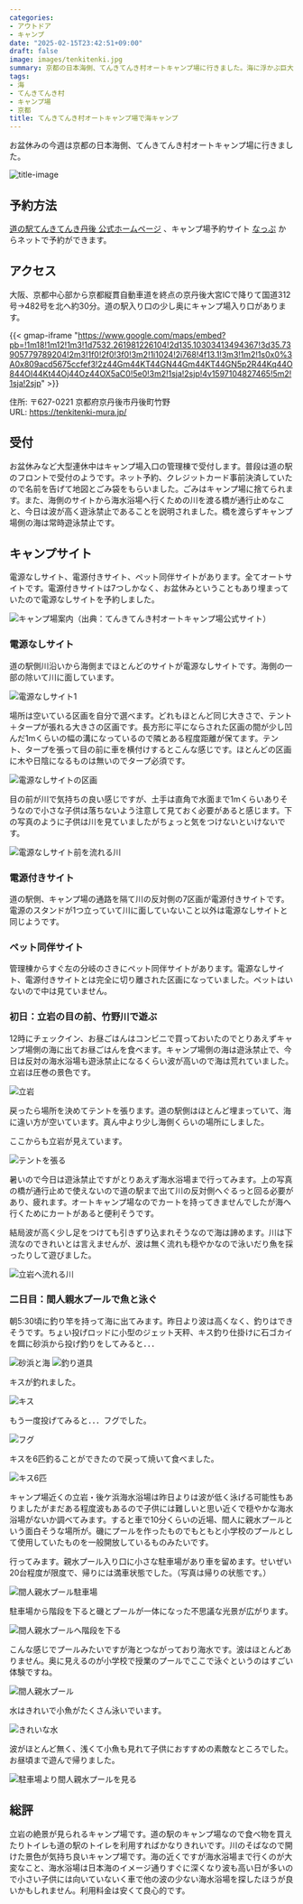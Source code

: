 ```yaml
---
categories:
- アウトドア
- キャンプ
date: "2025-02-15T23:42:51+09:00"
draft: false
image: images/tenkitenki.jpg
summary: 京都の日本海側、てんきてんき村オートキャンプ場に行きました。海に浮かぶ巨大な一枚岩、立岩が眼の前にあります。海の中にプールを作ってしまった間人親水プールも楽しく遊べおすすめです。
tags:
- 海
- てんきてんき村
- キャンプ場
- 京都
title: てんきてんき村オートキャンプ場で海キャンプ
---
```


お盆休みの今週は京都の日本海側、てんきてんき村オートキャンプ場に行きました。

![title-image](./images/tenkitenki.jpg) 

## 予約方法

[道の駅てんきてんき丹後 公式ホームページ](https://tenkitenki-mura.jp/)
、キャンプ場予約サイト [なっぷ](https://www.nap-camp.com/)
からネットで予約ができます。

## アクセス

大阪、京都中心部から京都縦貫自動車道を終点の京丹後大宮ICで降りて国道312号→482号を北へ約30分。道の駅入り口の少し奥にキャンプ場入り口があります。

{{< gmap-iframe "https://www.google.com/maps/embed?pb=!1m18!1m12!1m3!1d7532.261981226104!2d135.10303413494367!3d35.73905779789204!2m3!1f0!2f0!3f0!3m2!1i1024!2i768!4f13.1!3m3!1m2!1s0x0%3A0x809acd5675ccfef3!2z44Gm44KT44GN44Gm44KT44GN5p2R44Kq44O844OI44Kt44Oj44Oz44OX5aC0!5e0!3m2!1sja!2sjp!4v1597104827465!5m2!1sja!2sjp" >}}

住所: 〒627-0221 京都府京丹後市丹後町竹野\
URL: <https://tenkitenki-mura.jp/>

## 受付

お盆休みなど大型連休中はキャンプ場入口の管理棟で受付します。普段は道の駅のフロントで受付のようです。ネット予約、クレジットカード事前決済していたので名前を告げて地図とごみ袋をもらいました。ごみはキャンプ場に捨てられます。また、海側のサイトから海水浴場へ行くための川を渡る橋が通行止めなこと、今日は波が高く遊泳禁止であることを説明されました。橋を渡らずキャンプ場側の海は常時遊泳禁止です。

## キャンプサイト

電源なしサイト、電源付きサイト、ペット同伴サイトがあります。全てオートサイトです。電源付きサイトは7つしかなく、お盆休みということもあり埋まっていたので電源なしサイトを予約しました。

![キャンプ場案内（出典：てんきてんき村オートキャンプ場公式サイト）](./images/screenshot.png)

### 電源なしサイト

道の駅側川沿いから海側までほとんどのサイトが電源なしサイトです。海側の一部の除いて川に面しています。

![電源なしサイト1](./images/IMG_5062.jpg)

場所は空いている区画を自分で選べます。どれもほとんど同じ大きさで、テント＋タープが張れる大きさの区画です。長方形に平にならされた区画の間が少し凹んだ1mくらいの幅の溝になっているので隣とある程度距離が保てます。テント、タープを張って目の前に車を横付けするとこんな感じです。ほとんどの区画に木や日陰になるものは無いのでタープ必須です。

![電源なしサイトの区画](./images/IMG_5063.jpg)

目の前が川で気持ちの良い感じですが、土手は直角で水面まで1mくらいありそうなので小さな子供は落ちないよう注意して見ておく必要があると感じます。下の写真のように子供は川を見ていましたがちょっと気をつけないといけないです。

![電源なしサイト前を流れる川](./images/IMG_5060.jpg)

### 電源付きサイト

道の駅側、キャンプ場の通路を隔て川の反対側の7区画が電源付きサイトです。電源のスタンドが1つ立っていて川に面していないこと以外は電源なしサイトと同じようです。

### ペット同伴サイト

管理棟からすぐ左の分岐のさきにペット同伴サイトがあります。電源なしサイト、電源付きサイトとは完全に切り離された区画になっていました。ペットはいないので中は見ていません。

### 初日：立岩の目の前、竹野川で遊ぶ

12時にチェックイン、お昼ごはんはコンビニで買っておいたのでとりあえずキャンプ場側の海に出てお昼ごはんを食べます。キャンプ場側の海は遊泳禁止で、今日は反対の海水浴場も遊泳禁止になるくらい波が高いので海は荒れていました。立岩は圧巻の景色です。

![立岩](./images/IMG_5058.jpg)

戻ったら場所を決めてテントを張ります。道の駅側はほとんど埋まっていて、海に違い方が空いています。真ん中より少し海側くらいの場所にしました。

ここからも立岩が見えています。

![テントを張る](./images/IMG_5061.jpg)

暑いので今日は遊泳禁止ですがとりあえず海水浴場まで行ってみます。上の写真の橋が通行止めで使えないので道の駅まで出て川の反対側へぐるっと回る必要があり、疲れます。オートキャンプ場なのでカートを持ってきませんでしたが海へ行くためにカートがあると便利そうです。

結局波が高く少し足をつけても引きずり込まれそうなので海は諦めます。川は下流なのできれいとは言えませんが、波は無く流れも穏やかなので泳いだり魚を採ったりして遊びました。

![立岩へ流れる川](./images/IMG_5057.jpg)

### 二日目：間人親水プールで魚と泳ぐ

朝5:30頃に釣り竿を持って海に出てみます。昨日より波は高くなく、釣りはできそうです。ちょい投げロッドに小型のジェット天秤、キス釣り仕掛けに石ゴカイを餌に砂浜から投げ釣りをしてみると．．．

![砂浜と海](./images/IMG_5082.jpg) ![釣り道具](./images/IMG_5079.jpg)

キスが釣れました。

![キス](./images/IMG_5080.jpg)

もう一度投げてみると．．．フグでした。

![フグ](./images/IMG_5085.jpg)

キスを6匹釣ることができたので戻って焼いて食べました。

![キス6匹](./images/IMG_5087.jpg)

キャンプ場近くの立岩・後ケ浜海水浴場は昨日よりは波が低く泳げる可能性もありましたがまだある程度波もあるので子供には難しいと思い近くで穏やかな海水浴場がないか調べてみます。すると車で10分くらいの近場、間人に親水プールという面白そうな場所が。磯にプールを作ったものでもともと小学校のプールとして使用していたものを一般開放しているものみたいです。

行ってみます。親水プール入り口に小さな駐車場があり車を留めます。せいぜい20台程度が限度で、帰りには満車状態でした。（写真は帰りの状態です。）

![間人親水プール駐車場](./images/IMG_5106_1.jpg)

駐車場から階段を下ると磯とプールが一体になった不思議な光景が広がります。

![間人親水プールへ階段を下る](./images/IMG_5091.jpg)

こんな感じでプールみたいですが海とつながっており海水です。波はほとんどありません。奥に見えるのが小学校で授業のプールでここで泳ぐというのはすごい体験ですね。

![間人親水プール](./images/IMG_5093.jpg)

水はきれいで小魚がたくさん泳いでいます。

![きれいな水](./images/IMG_5095.jpg)

波がほとんど無く、浅くて小魚も見れて子供におすすめの素敵なところでした。お昼頃まで遊んで帰りました。

![駐車場より間人親水プールを見る](./images/IMG_5104_01.jpg)

## 総評

立岩の絶景が見られるキャンプ場です。道の駅のキャンプ場なので食べ物を買えたりトイレも道の駅のトイレを利用すればかなりきれいです。川のそばなので開けた景色が気持ち良いキャンプ場です。海の近くですが海水浴場まで行くのが大変なこと、海水浴場は日本海のイメージ通りすぐに深くなり波も高い日が多いので小さい子供には向いていないく車で他の波の少ない海水浴場を探したほうが良いかもしれません。利用料金は安くて良心的です。

